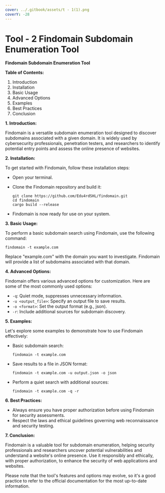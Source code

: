 ```yaml
---
cover: ../.gitbook/assets/t - 1(1).png
coverY: -28
---
```


# Tool - 2 Findomain Subdomain Enumeration Tool

**Findomain Subdomain Enumeration Tool**

**Table of Contents:**

1. Introduction
2. Installation
3. Basic Usage
4. Advanced Options
5. Examples
6. Best Practices
7. Conclusion

**1. Introduction:**

Findomain is a versatile subdomain enumeration tool designed to discover subdomains associated with a given domain. It is widely used by cybersecurity professionals, penetration testers, and researchers to identify potential entry points and assess the online presence of websites.

**2. Installation:**

To get started with Findomain, follow these installation steps:

* Open your terminal.
*   Clone the Findomain repository and build it:

    ```
    git clone https://github.com/Edu4rdSHL/findomain.git
    cd findomain
    cargo build --release
    ```
* Findomain is now ready for use on your system.

**3. Basic Usage:**

To perform a basic subdomain search using Findomain, use the following command:

```
findomain -t example.com
```

Replace "example.com" with the domain you want to investigate. Findomain will provide a list of subdomains associated with that domain.

**4. Advanced Options:**

Findomain offers various advanced options for customization. Here are some of the most commonly used options:

* `-q`: Quiet mode, suppresses unnecessary information.
* `-u <output_file>`: Specify an output file to save results.
* `-o <format>`: Set the output format (e.g., json).
* `-r`: Include additional sources for subdomain discovery.

**5. Examples:**

Let's explore some examples to demonstrate how to use Findomain effectively:

*   Basic subdomain search:

    ```
    findomain -t example.com
    ```
*   Save results to a file in JSON format:

    ```
    findomain -t example.com -u output.json -o json
    ```
*   Perform a quiet search with additional sources:

    ```
    findomain -t example.com -q -r
    ```

**6. Best Practices:**

* Always ensure you have proper authorization before using Findomain for security assessments.
* Respect the laws and ethical guidelines governing web reconnaissance and security testing.

**7. Conclusion:**

Findomain is a valuable tool for subdomain enumeration, helping security professionals and researchers uncover potential vulnerabilities and understand a website's online presence. Use it responsibly and ethically, with proper authorization, to enhance the security of web applications and websites.

Please note that the tool's features and options may evolve, so it's a good practice to refer to the official documentation for the most up-to-date information.
